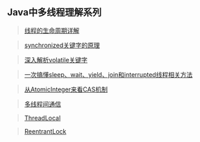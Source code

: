 ## Java中多线程理解系列

> [线程的生命周期详解](./线程的生命周期详解.md)

> [synchronized关键字的原理](./synchronized关键字的原理.md)

> [深入解析volatile关键字](./深入解析volatile关键字.md)

> [一次搞懂sleep、wait、yield、join和interrupted线程相关方法](./一次搞懂sleep、wait、yield、join和interrupted线程相关方法.md)

> [从AtomicInteger来看CAS机制](./从AtomicInteger来看CAS机制.md)

> [多线程间通信](./多线程间通信.md)

> [ThreadLocal](./ThreadLocal.md)

> [ReentrantLock](./ReentrantLock.md)

